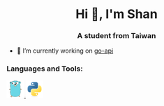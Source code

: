 <h1 align="center">Hi 👋, I'm Shan</h1>
<h3 align="center">A student from Taiwan</h3>

- 🔭 I’m currently working on [go-api](https://github.com/JianShan-1214/go_api)


<h3 align="left">Languages and Tools:</h3>
<p align="left"> <a href="https://golang.org" target="_blank"> <img src="https://raw.githubusercontent.com/devicons/devicon/master/icons/go/go-original.svg" alt="go" width="40" height="40"/> </a> <a href="https://www.python.org" target="_blank"> <img src="https://raw.githubusercontent.com/devicons/devicon/master/icons/python/python-original.svg" alt="python" width="40" height="40"/> </a> </p>
